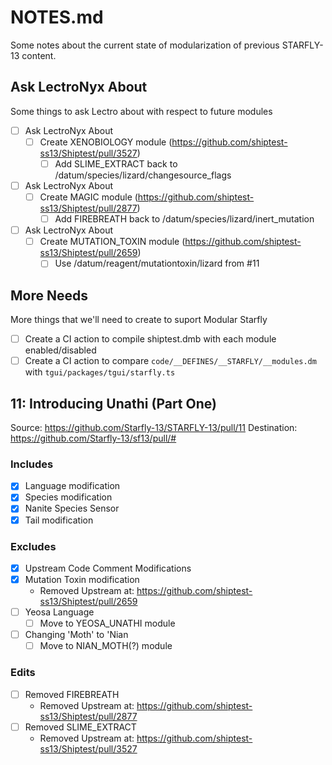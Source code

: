 # NOTES.md
Some notes about the current state of modularization of previous STARFLY-13 content.

## Ask LectroNyx About
Some things to ask Lectro about with respect to future modules

- [ ] Ask LectroNyx About
  - [ ] Create XENOBIOLOGY module (https://github.com/shiptest-ss13/Shiptest/pull/3527)
    - [ ] Add SLIME_EXTRACT back to /datum/species/lizard/changesource_flags

- [ ] Ask LectroNyx About
  - [ ] Create MAGIC module (https://github.com/shiptest-ss13/Shiptest/pull/2877)
    - [ ] Add FIREBREATH back to /datum/species/lizard/inert_mutation

- [ ] Ask LectroNyx About
  - [ ] Create MUTATION_TOXIN module (https://github.com/shiptest-ss13/Shiptest/pull/2659)
    - [ ] Use /datum/reagent/mutationtoxin/lizard from #11

## More Needs
More things that we'll need to create to suport Modular Starfly

- [ ] Create a CI action to compile shiptest.dmb with each module enabled/disabled
- [ ] Create a CI action to compare `code/__DEFINES/__STARFLY/__modules.dm` with `tgui/packages/tgui/starfly.ts`

## 11: Introducing Unathi (Part One)

Source: https://github.com/Starfly-13/STARFLY-13/pull/11
Destination: https://github.com/Starfly-13/sf13/pull/#

### Includes
- [X] Language modification
- [X] Species modification
- [X] Nanite Species Sensor
- [X] Tail modification

### Excludes
- [X] Upstream Code Comment Modifications
- [X] Mutation Toxin modification
  - Removed Upstream at: https://github.com/shiptest-ss13/Shiptest/pull/2659
- [ ] Yeosa Language
  - [ ] Move to YEOSA_UNATHI module
- [ ] Changing 'Moth' to 'Nian
  - [ ] Move to NIAN_MOTH(?) module

### Edits
- [ ] Removed FIREBREATH
  - Removed Upstream at: https://github.com/shiptest-ss13/Shiptest/pull/2877
- [ ] Removed SLIME_EXTRACT
  - Removed Upstream at: https://github.com/shiptest-ss13/Shiptest/pull/3527

